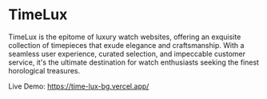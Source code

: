 # TimeLux

TimeLux is the epitome of luxury watch websites, offering an exquisite collection of timepieces that exude elegance and craftsmanship. With a seamless user experience, curated selection, and impeccable customer service, it's the ultimate destination for watch enthusiasts seeking the finest horological treasures.

Live Demo: https://time-lux-bg.vercel.app/
